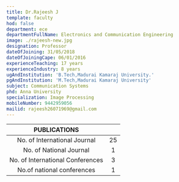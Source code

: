 ```yaml
---
title: Dr.Rajeesh J
template: faculty
hod: false
department: ece
departmentFullName: Electronics and Communication Engineering
image: ./rajeesh-new.jpg
designation: Professor
dateOfJoining: 31/05/2018
dateOfJoiningCape: 06/01/2016
experienceTeaching: 17 years
experienceIndustry: 8 years
ugAndInstitution: 'B.Tech,Madurai Kamaraj University.'
pgAndInstitution: 'M.Tech,Madurai Kamaraj University'
subject: Communication Systems
phd: Anna University
specialization: Image Processing
mobileNumber: 9442959056
mailid: rajeesh26071969@gmail.com
---
```


|           PUBLICATIONS           |     |
| :------------------------------: | :-: |
|   No. of International Journal   | 25  |
|     No. of National Journal      |  1  |
| No. of International Conferences |  3  |
|    No.of national conferences    |  1  |
